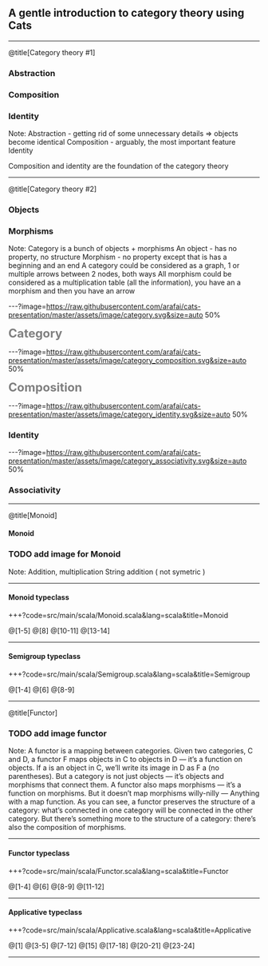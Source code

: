 ## A gentle introduction to category theory using Cats


---


@title[Category theory #1]

### Abstraction
### Composition
### Identity

Note:
Abstraction - getting rid of some unnecessary details => objects become identical
Composition - arguably, the most important feature
Identity

Composition and identity are the foundation of the category theory


---


@title[Category theory #2]

### Objects
### Morphisms

Note:
Category is a bunch of objects + morphisms
An object - has no property, no structure
Morphism - no property except that is has a beginning and an end
A category could be considered as a graph, 1 or multiple arrows between 2 nodes, both ways
All morphism could be considered as a multiplication table (all the information),
you have an a morphism  and  then you have an arrow


---?image=https://raw.githubusercontent.com/arafai/cats-presentation/master/assets/image/category.svg&size=auto 50%

<span class="top_span" style="color:gray; font-size:1.7em"><b>Category</b></span>


---?image=https://raw.githubusercontent.com/arafai/cats-presentation/master/assets/image/category_composition.svg&size=auto 50%

<span class="top_span" style="color:gray; font-size:1.7em"><b>Composition</b></span>


---?image=https://raw.githubusercontent.com/arafai/cats-presentation/master/assets/image/category_identity.svg&size=auto 50%

### Identity

---?image=https://raw.githubusercontent.com/arafai/cats-presentation/master/assets/image/category_associativity.svg&size=auto 50%

### Associativity


---

@title[Monoid]

#### Monoid
### TODO add image for Monoid

Note:
Addition, multiplication
String addition ( not symetric )

---

#### Monoid typeclass

+++?code=src/main/scala/Monoid.scala&lang=scala&title=Monoid

@[1-5]
@[8]
@[10-11]
@[13-14]


---

#### Semigroup typeclass

+++?code=src/main/scala/Semigroup.scala&lang=scala&title=Semigroup

@[1-4]
@[6]
@[8-9]


---


@title[Functor]

### TODO add image functor 

Note:
A functor is a mapping between categories. 
Given two categories, C and D, a functor F maps objects in C to objects in D — it’s a function on objects.
If a is an object in C, we’ll write its image in D as F a (no parentheses).
But a category is not just objects — it’s objects and morphisms that connect them.
A functor also maps morphisms — it’s a function on morphisms. But it doesn’t map morphisms willy-nilly —
Anything with a map function.
As you can see, a functor preserves the structure of a category: what’s connected in one category will 
be connected in the other category. But there’s something more to the structure of a category: there’s also 
the composition of morphisms. 

---

#### Functor typeclass

+++?code=src/main/scala/Functor.scala&lang=scala&title=Functor

@[1-4]
@[6]
@[8-9]
@[11-12]


---

#### Applicative typeclass

+++?code=src/main/scala/Applicative.scala&lang=scala&title=Applicative

@[1]
@[3-5]
@[7-12]
@[15]
@[17-18]
@[20-21]
@[23-24]

---